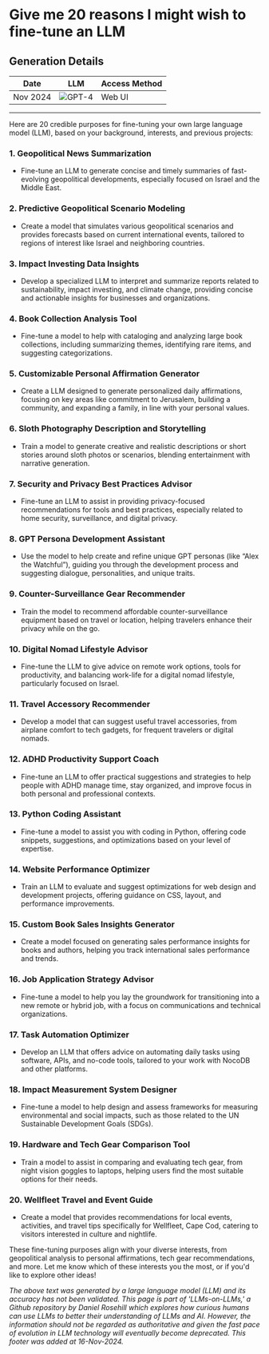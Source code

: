 # Give me 20 reasons I might wish to fine-tune an LLM

## Generation Details

| Date       | LLM        | Access Method |
|------------|------------|---------------|
| Nov 2024 | ![GPT-4](https://img.shields.io/badge/GPT--4-412991?style=for-the-badge&logo=openai&logoColor=white) |  Web UI |

---

Here are 20 credible purposes for fine-tuning your own large language model (LLM), based on your background, interests, and previous projects:

### 1. Geopolitical News Summarization

- Fine-tune an LLM to generate concise and timely summaries of fast-evolving geopolitical developments, especially focused on Israel and the Middle East.

### 2. Predictive Geopolitical Scenario Modeling

- Create a model that simulates various geopolitical scenarios and provides forecasts based on current international events, tailored to regions of interest like Israel and neighboring countries.

### 3. Impact Investing Data Insights

- Develop a specialized LLM to interpret and summarize reports related to sustainability, impact investing, and climate change, providing concise and actionable insights for businesses and organizations.

### 4. Book Collection Analysis Tool

- Fine-tune a model to help with cataloging and analyzing large book collections, including summarizing themes, identifying rare items, and suggesting categorizations.

### 5. Customizable Personal Affirmation Generator

- Create a LLM designed to generate personalized daily affirmations, focusing on key areas like commitment to Jerusalem, building a community, and expanding a family, in line with your personal values.

### 6. Sloth Photography Description and Storytelling

- Train a model to generate creative and realistic descriptions or short stories around sloth photos or scenarios, blending entertainment with narrative generation.

### 7. Security and Privacy Best Practices Advisor

- Fine-tune an LLM to assist in providing privacy-focused recommendations for tools and best practices, especially related to home security, surveillance, and digital privacy.

### 8. GPT Persona Development Assistant

- Use the model to help create and refine unique GPT personas (like “Alex the Watchful”), guiding you through the development process and suggesting dialogue, personalities, and unique traits.

### 9. Counter-Surveillance Gear Recommender

- Train the model to recommend affordable counter-surveillance equipment based on travel or location, helping travelers enhance their privacy while on the go.

### 10. Digital Nomad Lifestyle Advisor

- Fine-tune the LLM to give advice on remote work options, tools for productivity, and balancing work-life for a digital nomad lifestyle, particularly focused on Israel.

### 11. Travel Accessory Recommender

- Develop a model that can suggest useful travel accessories, from airplane comfort to tech gadgets, for frequent travelers or digital nomads.

### 12. ADHD Productivity Support Coach

- Fine-tune an LLM to offer practical suggestions and strategies to help people with ADHD manage time, stay organized, and improve focus in both personal and professional contexts.

### 13. Python Coding Assistant

- Fine-tune a model to assist you with coding in Python, offering code snippets, suggestions, and optimizations based on your level of expertise.

### 14. Website Performance Optimizer

- Train an LLM to evaluate and suggest optimizations for web design and development projects, offering guidance on CSS, layout, and performance improvements.

### 15. Custom Book Sales Insights Generator

- Create a model focused on generating sales performance insights for books and authors, helping you track international sales performance and trends.

### 16. Job Application Strategy Advisor

- Fine-tune a model to help you lay the groundwork for transitioning into a new remote or hybrid job, with a focus on communications and technical organizations.

### 17. Task Automation Optimizer

- Develop an LLM that offers advice on automating daily tasks using software, APIs, and no-code tools, tailored to your work with NocoDB and other platforms.

### 18. Impact Measurement System Designer

- Fine-tune a model to help design and assess frameworks for measuring environmental and social impacts, such as those related to the UN Sustainable Development Goals (SDGs).

### 19. Hardware and Tech Gear Comparison Tool

- Train a model to assist in comparing and evaluating tech gear, from night vision goggles to laptops, helping users find the most suitable options for their needs.

### 20. Wellfleet Travel and Event Guide

- Create a model that provides recommendations for local events, activities, and travel tips specifically for Wellfleet, Cape Cod, catering to visitors interested in culture and nightlife.

These fine-tuning purposes align with your diverse interests, from geopolitical analysis to personal affirmations, tech gear recommendations, and more. Let me know which of these interests you the most, or if you'd like to explore other ideas!

*The above text was generated by a large language model (LLM) and its accuracy has not been validated. This page is part of 'LLMs-on-LLMs,' a Github repository by Daniel Rosehill which explores how curious humans can use LLMs to better their understanding of LLMs and AI. However, the information should not be regarded as authoritative and given the fast pace of evolution in LLM technology will eventually become deprecated. This footer was added at 16-Nov-2024.*


